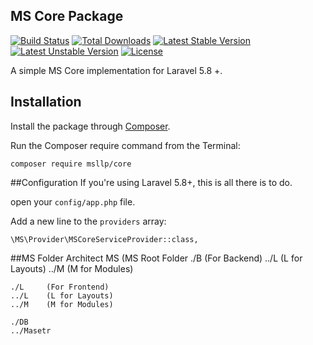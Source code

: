 ## MS Core Package
[![Build Status](https://travis-ci.org/msllp/core.png?branch=master)](https://www.millionsllp.com)
[![Total Downloads](https://poser.pugx.org/msllp/core/downloads.png)](https://www.millionsllp.com)
[![Latest Stable Version](https://poser.pugx.org/msllp/core/v/stable)](https://www.millionsllp.com)
[![Latest Unstable Version](https://poser.pugx.org/msllp/core/v/unstable)](https://www.millionsllp.com)
[![License](https://poser.pugx.org/msllp/core/license)](https://www.millionsllp.com)

A simple MS Core implementation for Laravel 5.8 +.

## Installation

Install the package through [Composer](http://getcomposer.org/). 

Run the Composer require command from the Terminal:

    composer require msllp/core
 
##Configuration
If you're using Laravel 5.8+, this is all there is to do. 

open your `config/app.php` file.

Add a new line to the `providers` array:
    
    \MS\Provider\MSCoreServiceProvider::class,
    
##MS Folder Architect
    MS      (MS Root Folder
    ./B     (For Backend)
    ../L    (L for Layouts)
    ../M    (M for Modules)
    
    ./L     (For Frontend)
    ../L    (L for Layouts)
    ../M    (M for Modules)
    
    ./DB
    ../Masetr